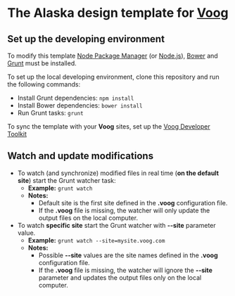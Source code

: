 # The Alaska design template for [Voog](https://www.voog.com)

## Set up the developing environment
To modify this template [Node Package Manager](https://www.npmjs.org/) (or [Node.js](http://www.nodejs.org/)), [Bower](http://www.bower.io/) and [Grunt](http://www.gruntjs.com/) must be installed.

To set up the local developing environment, clone this repository and run the following commands:

* Install Grunt dependencies: ```npm install```
* Install Bower dependencies: ```bower install```
* Run Grunt tasks: ```grunt```

To sync the template with your **Voog** sites, set up the [Voog Developer Toolkit](http://www.voog.com/developers/kit)

## Watch and update modifications
* To watch (and synchronize) modified files in real time (**on the default site**) start the Grunt watcher task:
	* **Example:** ```grunt watch```
	* **Notes:**
		* Default site is the first site defined in the **.voog** configuration file.
		* If the **.voog** file is missing, the watcher will only update the output files on the local computer.
* To watch **specific site** start the Grunt watcher with **--site** parameter value.
	* **Example:** ```grunt watch --site=mysite.voog.com```
	* **Notes:**
		* Possible **--site** values are the site names defined in the **.voog** configuration file.
		* If the **.voog** file is missing, the watcher will ignore the **--site** parameter and updates the output files only on the local computer.
